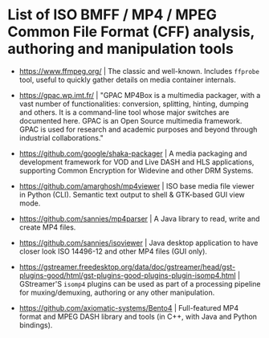 # List of ISO BMFF / MP4 / MPEG Common File Format (CFF) analysis, authoring and manipulation tools

* https://www.ffmpeg.org/ | The classic and well-known. Includes `ffprobe` tool, useful to quickly gather details on media container internals.

* https://gpac.wp.imt.fr/ | "GPAC MP4Box is a multimedia packager, with a vast number of functionalities: conversion, splitting, hinting, dumping and others. It is a command-line tool whose major switches are documented here. GPAC is an Open Source multimedia framework. GPAC is used for research and academic purposes and beyond through industrial collaborations."

* https://github.com/google/shaka-packager | A media packaging and development framework for VOD and Live DASH and HLS applications, supporting Common Encryption for Widevine and other DRM Systems. 

* https://github.com/amarghosh/mp4viewer | ISO base media file viewer in Python (CLI). Semantic text output to shell & GTK-based GUI view mode.

* https://github.com/sannies/mp4parser | A Java library to read, write and create MP4 files.

* https://github.com/sannies/isoviewer | Java desktop application to have closer look ISO 14496-12 and other MP4 files (GUI only).

* https://gstreamer.freedesktop.org/data/doc/gstreamer/head/gst-plugins-good/html/gst-plugins-good-plugins-plugin-isomp4.html | GStreamer'S `isomp4` plugins can be used as part of a processing pipeline for muxing/demuxing, authoring or any other manipulation.

* https://github.com/axiomatic-systems/Bento4 | Full-featured MP4 format and MPEG DASH library and tools (in C++, with Java and Python bindings).

